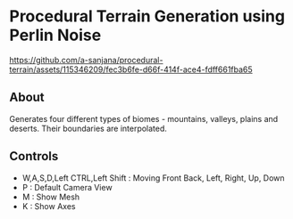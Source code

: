 # Procedural Terrain Generation using Perlin Noise

https://github.com/a-sanjana/procedural-terrain/assets/115346209/fec3b6fe-d66f-414f-ace4-fdff661fba65

## About
Generates four different types of biomes - mountains, valleys, plains and deserts. Their boundaries are interpolated.

## Controls
- W,A,S,D,Left CTRL,Left Shift : Moving Front Back, Left, Right, Up, Down
- P : Default Camera View
- M : Show Mesh
- K : Show Axes
